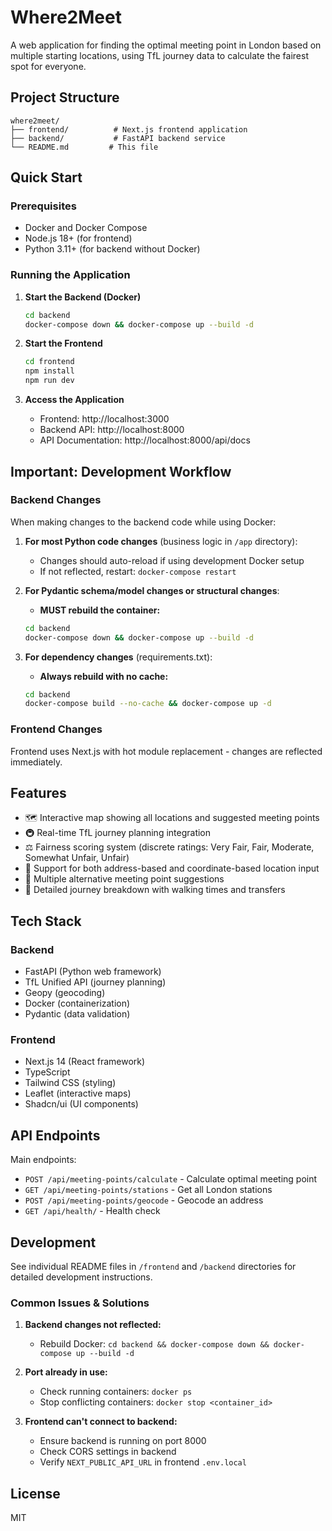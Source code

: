 # Where2Meet

A web application for finding the optimal meeting point in London based on multiple starting locations, using TfL journey data to calculate the fairest spot for everyone.

## Project Structure

```
where2meet/
├── frontend/          # Next.js frontend application
├── backend/           # FastAPI backend service
└── README.md         # This file
```

## Quick Start

### Prerequisites
- Docker and Docker Compose
- Node.js 18+ (for frontend)
- Python 3.11+ (for backend without Docker)

### Running the Application

1. **Start the Backend (Docker)**
   ```bash
   cd backend
   docker-compose down && docker-compose up --build -d
   ```

2. **Start the Frontend**
   ```bash
   cd frontend
   npm install
   npm run dev
   ```

3. **Access the Application**
   - Frontend: http://localhost:3000
   - Backend API: http://localhost:8000
   - API Documentation: http://localhost:8000/api/docs

## Important: Development Workflow

### Backend Changes

When making changes to the backend code while using Docker:

1. **For most Python code changes** (business logic in `/app` directory):
   - Changes should auto-reload if using development Docker setup
   - If not reflected, restart: `docker-compose restart`

2. **For Pydantic schema/model changes or structural changes**:
   - **MUST rebuild the container:**
   ```bash
   cd backend
   docker-compose down && docker-compose up --build -d
   ```

3. **For dependency changes** (requirements.txt):
   - **Always rebuild with no cache:**
   ```bash
   cd backend
   docker-compose build --no-cache && docker-compose up -d
   ```

### Frontend Changes

Frontend uses Next.js with hot module replacement - changes are reflected immediately.

## Features

- 🗺️ Interactive map showing all locations and suggested meeting points
- 🚇 Real-time TfL journey planning integration
- ⚖️ Fairness scoring system (discrete ratings: Very Fair, Fair, Moderate, Somewhat Unfair, Unfair)
- 📍 Support for both address-based and coordinate-based location input
- 🎯 Multiple alternative meeting point suggestions
- 🚶 Detailed journey breakdown with walking times and transfers

## Tech Stack

### Backend
- FastAPI (Python web framework)
- TfL Unified API (journey planning)
- Geopy (geocoding)
- Docker (containerization)
- Pydantic (data validation)

### Frontend
- Next.js 14 (React framework)
- TypeScript
- Tailwind CSS (styling)
- Leaflet (interactive maps)
- Shadcn/ui (UI components)

## API Endpoints

Main endpoints:
- `POST /api/meeting-points/calculate` - Calculate optimal meeting point
- `GET /api/meeting-points/stations` - Get all London stations
- `POST /api/meeting-points/geocode` - Geocode an address
- `GET /api/health/` - Health check

## Development

See individual README files in `/frontend` and `/backend` directories for detailed development instructions.

### Common Issues & Solutions

1. **Backend changes not reflected:**
   - Rebuild Docker: `cd backend && docker-compose down && docker-compose up --build -d`

2. **Port already in use:**
   - Check running containers: `docker ps`
   - Stop conflicting containers: `docker stop <container_id>`

3. **Frontend can't connect to backend:**
   - Ensure backend is running on port 8000
   - Check CORS settings in backend
   - Verify `NEXT_PUBLIC_API_URL` in frontend `.env.local`

## License

MIT
